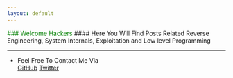```yaml
---
layout: default
---
```

<span style="color:green">
### Welcome Hackers  
</span>
#### Here You Will Find Posts Related Reverse Engineering, System Internals, Exploitation and Low level Programming  

---------------------------------------
* Feel Free To Contact Me Via <br>
[GitHub](https://github.com/stackxbyte) 
[Twitter](https://x.com/c00l_k3d)
